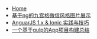 - [Home](/AngularJS/)
- [基于ng的九宫格微信风格图片展示](/AngularJS/基于ng的九宫格微信风格图片展示.md)
- [AnguarJS 1.x & Ionic 实践与技巧](/AngularJS/ng1+Ionic实践与技巧.md)
- [一个基于gulp的App项目构建总结](/AngularJS/一个基于gulp的App项目构建总结.md)



